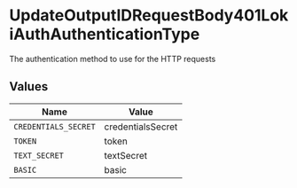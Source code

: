 # UpdateOutputIDRequestBody401LokiAuthAuthenticationType

The authentication method to use for the HTTP requests


## Values

| Name                 | Value                |
| -------------------- | -------------------- |
| `CREDENTIALS_SECRET` | credentialsSecret    |
| `TOKEN`              | token                |
| `TEXT_SECRET`        | textSecret           |
| `BASIC`              | basic                |